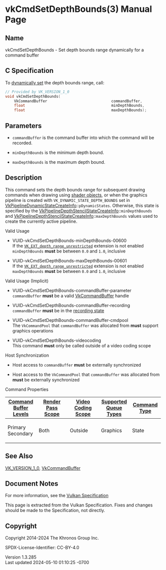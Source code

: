 # vkCmdSetDepthBounds(3) Manual Page

## Name

vkCmdSetDepthBounds - Set depth bounds range dynamically for a command
buffer



## <a href="#_c_specification" class="anchor"></a>C Specification

To <a
href="https://registry.khronos.org/vulkan/specs/1.3-extensions/html/vkspec.html#pipelines-dynamic-state"
target="_blank" rel="noopener">dynamically set</a> the depth bounds
range, call:

``` c
// Provided by VK_VERSION_1_0
void vkCmdSetDepthBounds(
    VkCommandBuffer                             commandBuffer,
    float                                       minDepthBounds,
    float                                       maxDepthBounds);
```

## <a href="#_parameters" class="anchor"></a>Parameters

- `commandBuffer` is the command buffer into which the command will be
  recorded.

- `minDepthBounds` is the minimum depth bound.

- `maxDepthBounds` is the maximum depth bound.

## <a href="#_description" class="anchor"></a>Description

This command sets the depth bounds range for subsequent drawing commands
when drawing using <a
href="https://registry.khronos.org/vulkan/specs/1.3-extensions/html/vkspec.html#shaders-objects"
target="_blank" rel="noopener">shader objects</a>, or when the graphics
pipeline is created with `VK_DYNAMIC_STATE_DEPTH_BOUNDS` set in
[VkPipelineDynamicStateCreateInfo](https://registry.khronos.org/vulkan/specs/1.3-extensions/man/html/VkPipelineDynamicStateCreateInfo.html)::`pDynamicStates`.
Otherwise, this state is specified by the
[VkPipelineDepthStencilStateCreateInfo](https://registry.khronos.org/vulkan/specs/1.3-extensions/man/html/VkPipelineDepthStencilStateCreateInfo.html)::`minDepthBounds`
and
[VkPipelineDepthStencilStateCreateInfo](https://registry.khronos.org/vulkan/specs/1.3-extensions/man/html/VkPipelineDepthStencilStateCreateInfo.html)::`maxDepthBounds`
values used to create the currently active pipeline.

Valid Usage

- <a href="#VUID-vkCmdSetDepthBounds-minDepthBounds-00600"
  id="VUID-vkCmdSetDepthBounds-minDepthBounds-00600"></a>
  VUID-vkCmdSetDepthBounds-minDepthBounds-00600  
  If the
  [`VK_EXT_depth_range_unrestricted`](VK_EXT_depth_range_unrestricted.html)
  extension is not enabled `minDepthBounds` **must** be between `0.0`
  and `1.0`, inclusive

- <a href="#VUID-vkCmdSetDepthBounds-maxDepthBounds-00601"
  id="VUID-vkCmdSetDepthBounds-maxDepthBounds-00601"></a>
  VUID-vkCmdSetDepthBounds-maxDepthBounds-00601  
  If the
  [`VK_EXT_depth_range_unrestricted`](VK_EXT_depth_range_unrestricted.html)
  extension is not enabled `maxDepthBounds` **must** be between `0.0`
  and `1.0`, inclusive

Valid Usage (Implicit)

- <a href="#VUID-vkCmdSetDepthBounds-commandBuffer-parameter"
  id="VUID-vkCmdSetDepthBounds-commandBuffer-parameter"></a>
  VUID-vkCmdSetDepthBounds-commandBuffer-parameter  
  `commandBuffer` **must** be a valid
  [VkCommandBuffer](https://registry.khronos.org/vulkan/specs/1.3-extensions/man/html/VkCommandBuffer.html) handle

- <a href="#VUID-vkCmdSetDepthBounds-commandBuffer-recording"
  id="VUID-vkCmdSetDepthBounds-commandBuffer-recording"></a>
  VUID-vkCmdSetDepthBounds-commandBuffer-recording  
  `commandBuffer` **must** be in the [recording
  state](#commandbuffers-lifecycle)

- <a href="#VUID-vkCmdSetDepthBounds-commandBuffer-cmdpool"
  id="VUID-vkCmdSetDepthBounds-commandBuffer-cmdpool"></a>
  VUID-vkCmdSetDepthBounds-commandBuffer-cmdpool  
  The `VkCommandPool` that `commandBuffer` was allocated from **must**
  support graphics operations

- <a href="#VUID-vkCmdSetDepthBounds-videocoding"
  id="VUID-vkCmdSetDepthBounds-videocoding"></a>
  VUID-vkCmdSetDepthBounds-videocoding  
  This command **must** only be called outside of a video coding scope

Host Synchronization

- Host access to `commandBuffer` **must** be externally synchronized

- Host access to the `VkCommandPool` that `commandBuffer` was allocated
  from **must** be externally synchronized

Command Properties

<table class="tableblock frame-all grid-all stretch">
<colgroup>
<col style="width: 20%" />
<col style="width: 20%" />
<col style="width: 20%" />
<col style="width: 20%" />
<col style="width: 20%" />
</colgroup>
<thead>
<tr class="header">
<th class="tableblock halign-left valign-top"><a
href="#VkCommandBufferLevel">Command Buffer Levels</a></th>
<th class="tableblock halign-left valign-top"><a
href="#vkCmdBeginRenderPass">Render Pass Scope</a></th>
<th class="tableblock halign-left valign-top"><a
href="#vkCmdBeginVideoCodingKHR">Video Coding Scope</a></th>
<th class="tableblock halign-left valign-top"><a
href="#VkQueueFlagBits">Supported Queue Types</a></th>
<th class="tableblock halign-left valign-top"><a
href="#fundamentals-queueoperation-command-types">Command Type</a></th>
</tr>
</thead>
<tbody>
<tr class="odd">
<td class="tableblock halign-left valign-top"><p>Primary<br />
Secondary</p></td>
<td class="tableblock halign-left valign-top"><p>Both</p></td>
<td class="tableblock halign-left valign-top"><p>Outside</p></td>
<td class="tableblock halign-left valign-top"><p>Graphics</p></td>
<td class="tableblock halign-left valign-top"><p>State</p></td>
</tr>
</tbody>
</table>

## <a href="#_see_also" class="anchor"></a>See Also

[VK_VERSION_1_0](https://registry.khronos.org/vulkan/specs/1.3-extensions/man/html/VK_VERSION_1_0.html),
[VkCommandBuffer](https://registry.khronos.org/vulkan/specs/1.3-extensions/man/html/VkCommandBuffer.html)

## <a href="#_document_notes" class="anchor"></a>Document Notes

For more information, see the <a
href="https://registry.khronos.org/vulkan/specs/1.3-extensions/html/vkspec.html#vkCmdSetDepthBounds"
target="_blank" rel="noopener">Vulkan Specification</a>

This page is extracted from the Vulkan Specification. Fixes and changes
should be made to the Specification, not directly.

## <a href="#_copyright" class="anchor"></a>Copyright

Copyright 2014-2024 The Khronos Group Inc.

SPDX-License-Identifier: CC-BY-4.0

Version 1.3.285  
Last updated 2024-05-10 01:10:25 -0700
